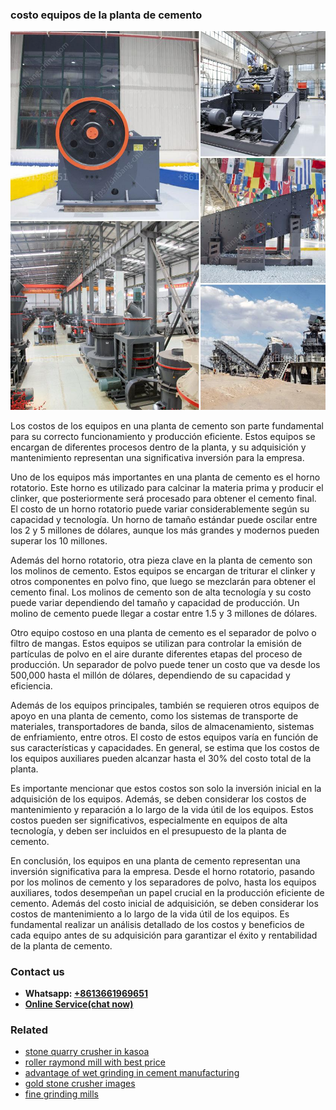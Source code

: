 <h3>costo equipos de la planta de cemento</h3><img src='1704951625.jpg' alt=''><p>Los costos de los equipos en una planta de cemento son parte fundamental para su correcto funcionamiento y producción eficiente. Estos equipos se encargan de diferentes procesos dentro de la planta, y su adquisición y mantenimiento representan una significativa inversión para la empresa.</p><p>Uno de los equipos más importantes en una planta de cemento es el horno rotatorio. Este horno es utilizado para calcinar la materia prima y producir el clinker, que posteriormente será procesado para obtener el cemento final. El costo de un horno rotatorio puede variar considerablemente según su capacidad y tecnología. Un horno de tamaño estándar puede oscilar entre los 2 y 5 millones de dólares, aunque los más grandes y modernos pueden superar los 10 millones.</p><p>Además del horno rotatorio, otra pieza clave en la planta de cemento son los molinos de cemento. Estos equipos se encargan de triturar el clinker y otros componentes en polvo fino, que luego se mezclarán para obtener el cemento final. Los molinos de cemento son de alta tecnología y su costo puede variar dependiendo del tamaño y capacidad de producción. Un molino de cemento puede llegar a costar entre 1.5 y 3 millones de dólares.</p><p>Otro equipo costoso en una planta de cemento es el separador de polvo o filtro de mangas. Estos equipos se utilizan para controlar la emisión de partículas de polvo en el aire durante diferentes etapas del proceso de producción. Un separador de polvo puede tener un costo que va desde los 500,000 hasta el millón de dólares, dependiendo de su capacidad y eficiencia.</p><p>Además de los equipos principales, también se requieren otros equipos de apoyo en una planta de cemento, como los sistemas de transporte de materiales, transportadores de banda, silos de almacenamiento, sistemas de enfriamiento, entre otros. El costo de estos equipos varía en función de sus características y capacidades. En general, se estima que los costos de los equipos auxiliares pueden alcanzar hasta el 30% del costo total de la planta.</p><p>Es importante mencionar que estos costos son solo la inversión inicial en la adquisición de los equipos. Además, se deben considerar los costos de mantenimiento y reparación a lo largo de la vida útil de los equipos. Estos costos pueden ser significativos, especialmente en equipos de alta tecnología, y deben ser incluidos en el presupuesto de la planta de cemento.</p><p>En conclusión, los equipos en una planta de cemento representan una inversión significativa para la empresa. Desde el horno rotatorio, pasando por los molinos de cemento y los separadores de polvo, hasta los equipos auxiliares, todos desempeñan un papel crucial en la producción eficiente de cemento. Además del costo inicial de adquisición, se deben considerar los costos de mantenimiento a lo largo de la vida útil de los equipos. Es fundamental realizar un análisis detallado de los costos y beneficios de cada equipo antes de su adquisición para garantizar el éxito y rentabilidad de la planta de cemento.</p><h3>Contact us</h3><ul><li><strong>Whatsapp:&nbsp;<a href="https://wa.me/8613661969651">+8613661969651</a></strong></li><li><a href="https://swt.shibang-china.com/?git&amp;zhl&amp;costo equipos de la planta de cemento"><strong>Online Service(chat now)</strong></a></li></ul><h3>Related</h3><ul><li><a href='stone quarry crusher in kasoa.md'>stone quarry crusher in kasoa</a></li><li><a href='roller raymond mill with best price.md'>roller raymond mill with best price</a></li><li><a href='advantage of wet grinding in cement manufacturing.md'>advantage of wet grinding in cement manufacturing</a></li><li><a href='gold stone crusher images.md'>gold stone crusher images</a></li><li><a href='fine grinding mills.md'>fine grinding mills</a></li></ul>